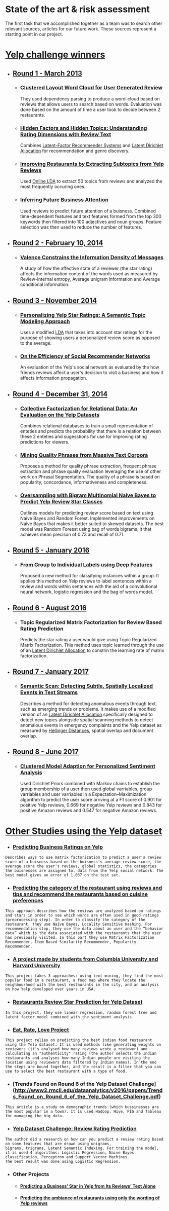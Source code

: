 # State of the art & risk assessment

The first task that we accomplished together as a team was to search other relevant sources, articles for our future work. These sources represent a starting point in our project. 

# [Yelp challenge winners](https://www.yelp.com/dataset/challenge/winners)
  - ## [Round 1 - March 2013](https://engineeringblog.yelp.com/2013/10/yelp-dataset-challenge-winners-round-two-now-live.html)
    - ### [Clustered Layout Word Cloud for User Generated Review](https://www.yelp.com/html/pdf/YelpDatasetChallengeWinner_WordCloud.pdf)
      They used dependency parsing to produce a word-cloud based on reviews that allows users to search based on words. Evaluation was done based on the amount of time a user took to decide between 2 restaurants.
    - ### [Hidden Factors and Hidden Topics: Understanding Rating Dimensions with Review Text](https://www.yelp.com/html/pdf/YelpDatasetChallengeWinner_HiddenFactors.pdf)
      Combines [Latent-Factor Recommender Systems](https://link.springer.com/chapter/10.1007/978-0-387-85820-3_5) and [Latent Dirichlet Allocation](https://en.wikipedia.org/wiki/Latent_Dirichlet_allocation) for recommendation and genre discovery.
    - ### [Improving Restaurants by Extracting Subtopics from Yelp Reviews](https://www.yelp.com/html/pdf/YelpDatasetChallengeWinner_ImprovingRestaurants.pdf)
      Used [Online LDA](https://github.com/blei-lab/onlineldavb) to extract 50 topics from reviews and analyzed the most frequently occuring ones.
    - ### [Inferring Future Business Attention](https://www.yelp.com/html/pdf/YelpDatasetChallengeWinner_InferringFuture.pdf)
      Used reviews to predict future attention of a buisness. Combined time-dependent features and text features formed from the top 300 keywords then filtered into 100 adjectives and noun groups. Feature selection was then used to reduce the number of features.
   
  - ## [Round 2 - February 10, 2014](https://engineeringblog.yelp.com/2014/02/yelp-dataset-challenge-round-2-winner-and-new-data.html)
    - ### [Valence Constrains the Information Density of Messages](https://www.yelp.com/html/pdf/YelpDatasetChallengeWinner_InformationDensity.pdf)
      A study of how the affective state of a reviewer (the star rating) affects the information content of the words used as measured by Review-internal entropy, Average unigram information and Average conditional information.
      
  - ## [Round 3 - November 2014](https://engineeringblog.yelp.com/2014/11/yelp-dataset-challenge-round-3-winners-and-dataset-tools-for-round-4.html)
    - ### [Personalizing Yelp Star Ratings: A Semantic Topic Modeling Approach](https://www.yelp.com/html/pdf/YelpDatasetChallengeWinner_PersonalizingRatings.pdf)
      Uses a modified [LDA]((https://en.wikipedia.org/wiki/Latent_Dirichlet_allocation)) that takes into account star ratings for the purpose of showing users a personalized review score as opposed to the average.
    - ### [On the Efficiency of Social Recommender Networks](https://www.yelp.com/html/pdf/YelpDatasetChallengeWinner_NetworkEfficiency.pdf)
      An evaluation of the Yelp's social network as evaluated by the how friends reviews affect a user's decision to visit a business and how it affects information propagation. 
      
  - ## [Round 4 -  December 31, 2014](https://www.yelp.com/dataset/challenge/winners)
    - ### [Collective Factorization for Relational Data: An Evaluation on the Yelp Datasets](https://www.yelp.com/html/pdf/YelpDatasetChallengeWinner_CollectiveFactorization.pdf)
      Combines relational databases to train a small representation of enteties and predicts the probability that there is a relation between these 2 enteties and sugesstions for use for improving rating predictions for viewers.
    - ### [Mining Quality Phrases from Massive Text Corpora](https://www.yelp.com/html/pdf/YelpDatasetChallengeWinner_MiningQualityPhrases.pdf)
      Proposes a method for quality phrase extraction, frequent phrase extraction and phrase quality evaluation leveraging the use of other work on Phrasal Segmentation. The quality of a phrase is based on popularity, concordance, informativeness and completeness.
    - ### [Oversampling with Bigram Multinomial Naive Bayes to Predict Yelp Review Star Classes](https://kevin11h.github.io/YelpDatasetChallengeDataScienceAndMachineLearningUCSD/)
      Outlines models for predicting review score based on text using Naive Bayes and Random Forest. Implemented improvements on Naive Bayes that makes it better suited to skewed datasets. The best model was Random Foresst using bag of words bigrams, it that achieves mean precison of 0.73 and recall of 0.71.
      
  - ## [Round 5 - January 2016](https://engineeringblog.yelp.com/2016/01/yelp-dataset-challenge-round5-winner.html)
    - ### [From Group to Individual Labels using Deep Features](http://mdenil.com/media/papers/2015-deep-multi-instance-learning.pdf)
      Proposed a new method for classifying  instances within a group. It applies this method on Yelp reviews to label sentences within a review and words within sentences with the aid of a convolutional neural network, logistic regression and the bag of words model.
      
  - ## [Round 6 - August 2016](https://engineeringblog.yelp.com/2016/08/yelp-dataset-challenge-round6-winner.html)
    - ### Topic Regularized Matrix Factorization for Review Based Rating Prediction
      Predicts the star rating a user would give using Topic Regularized Matrix Factorization. This method uses topic learned through the use of an [Latent Dirichlet Allocation](https://en.wikipedia.org/wiki/Latent_Dirichlet_allocation) to constrin the learning rate of matrix factorization.
      
  - ## [Round 7 - January 2017](https://engineeringblog.yelp.com/2017/01/dataset-round-7-winners-and-announcing-round-9.html)
    - ### [Semantic Scan: Detecting Subtle, Spatially Localized Events in Text Streams](https://arxiv.org/pdf/1602.04393.pdf)
      Describes a method for detecting anomalous events through text, such as emerging trends or problems. It makes use of a modified version of an [Latent Dirichlet Allocation](https://en.wikipedia.org/wiki/Latent_Dirichlet_allocation) specifically designed to detect new topics alongside spatial scanning methods to detect anomalous events in emergency complaints and the Yelp dataset as measured by [Hellinger Distances](https://en.wikipedia.org/wiki/Hellinger_distance), spatial overlap and document overlap.
 
 - ## [Round 8 - June 2017](https://engineeringblog.yelp.com/2017/06/dataset-round-8-winners.html)
    - ### [Clustered Model Adaption for Personalized Sentiment Analysis](http://www.cs.virginia.edu/~hw5x/paper/fp1158-gongA.pdf)
      Used Dirichlet Priors combined with Markov chains to establish the group membership of a user then used global varriables, group varriables and user varriables in a Expectation–Maximization algorithm to predict the user score arriving at a F1 score of 0.901 for positive Yelp reviews, 0.669 for negative Yelp reviews and 0.843 for positive Amazon reviews and 0.547 for negative Amazon reviews.
      
# [Other Studies using the Yelp dataset](https://scholar.google.com/scholar?q=citation%3A+Yelp+Dataset&btnG=&hl=en&as_sdt=0%2C5)
   - ### [Predicting Business Ratings on Yelp](http://cs229.stanford.edu/proj2015/013_report.pdf) 
    Describes ways to use matrix factorization to predict a user's review score of a buisness based on the buisness's average review score, the average score the user's reviews, global statistics, the categories the buisnesses are assigned to, data from the Yelp social network. The best model gives an error of 1.037 on the test set.
   - ### [Predicting the category of the restaurant using reviews and tips and recommend the restaurants based on cuisine preferences](http://cgi.soic.indiana.edu/~arunsank/Yelp-FinalProjectReport.pdf)
    This approach describes how the reviews are analyzed based on ratings and stars in order to see which words are often used in good ratings (preprocessing step). In order to classify the category of the restaurant, they use Naïve Bayes, Locality Sensitive Hashing. For recommendation step, they use the data about an user and the “behavior data” which is the data associated with the restaurants that the user has previously visited. In this part they use Matrix Factorization Recommender, Item Based Similarity Recommender, Popularity Recommender.
   - ### [A project made by students from Columbia University and Harvard University](http://www.columbia.edu/~yw2668/yelp.html)
    This project takes 3 approaches: using text mining, they find the most popular food in a restaurant, a food map where they locate the neighbourhood with the best restaurants in the city, and an analysis on how Yelp developed over years in USA.
   - ### [Restaurants Review Star Prediction for Yelp Dataset](https://cseweb.ucsd.edu/~jmcauley/cse255/reports/fa15/017.pdf)
    In this project, they use linear regression, random forest tree and latent factor model combined with the sentiment analysis.
   - ### [Eat, Rate, Love Project](https://www.springboard.com/blog/eat-rate-love-an-exploration-of-r-yelp-and-the-search-for-good-indian-food/)
    This project relies on predicting the best indian food restaurant using the Yelp dataset. It is used methods like generating weights on reviewers (it's analysed how many reviews wrote a reviewer) and calculating an "authenticity" rating (the author selects the Indian restaurants and analyses how many Indian people are visiting the location using reviewers data filtered by Indian names). In the end the steps are bound together, and the result is a filter that you can use to select the best restaurant with a type of food.
   - ### [Trends Found on Round 6 of the Yelp Dataset Challenge] (http://www2.rmcil.edu/dataanalytics/v2016/papers/Trends_Found_on_Round_6_of_the_Yelp_Dataset_Challenge.pdf)
    This article is a study on demographic trends (which bussinesses are the most popular in a town). It is used Hadoop, Hive, PIG and Tableau for managing the big data.
   - ### [Yelp Dataset Challenge: Review Rating Prediction](https://www.researchgate.net/publication/303331726_Yelp_Dataset_Challenge_Review_Rating_Prediction)
    The author did a research on how can you predict a review rating based on some features that are drawn using unigrams,
    bigrams, trigrams, Latent Semantic Indexing. For training the model, it is used 4 algorithms: Logistic Regression, Naive Bayes classification, Perceptron and Support Vector Machines.
    The best result was done using Logistic Regression.
   - ### Other Projects
        - #### [Predicting a Business’ Star in Yelp from Its Reviews’ Text Alone](https://pdfs.semanticscholar.org/130e/cc92626b32b89a27dbcda7357cd4b18abdc5.pdf)
        - #### [Predicting the ambiance of restaurants using only the wording of Yelp reviews](https://medium.com/fun-with-data-and-stats/predicting-the-ambiance-of-restaurants-using-only-the-wording-of-yelp-reviews-954413b6d490)